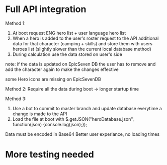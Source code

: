 # Full API integration

Method 1:
1. At boot request ENG hero list + user language hero list
2. When a hero is added to the user's roster request to the API additional data for that character (camping + skills) and store them with users heroes list (slightly slower than  the current local database method)
3. During calculation use the data stored on user's side

note: if the data is updated on EpicSeven DB the user has to remove and add the character again to make the changes effective

some Hero icons are missing on EpicSevenDB

Method 2:
Require all the data during boot -> longer startup time

Method 3:
1. Use a bot to commit to master branch and update database everytime a change is made to the API
2. Load the file at boot with $.getJSON("heroDatabase.json", function(json) {console.log(json);});

Data must be encoded in Base64
Better user experiance, no loading times

# More testing needed
